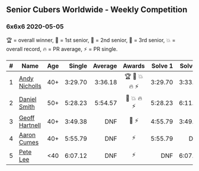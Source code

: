 ## Senior Cubers Worldwide - Weekly Competition
### 6x6x6 2020-05-05

🏆 = overall winner, 🥇 = 1st senior, 🥈 = 2nd senior, 🥉 = 3rd senior, 💥 = overall record, 🔥 = PR average, ⚡ = PR single.

| # | Name | Age | Single | Average | Awards | Solve 1 | Solve 2 | Solve 3 | Video |
| :--: | -- | :--: | --: | --: | :--: | --: | --: | --: | :-- |
| 1 | [Andy Nicholls](../../persons/andy_nicholls/666.md) | 40+ | 3:29.70 | 3:36.18 | 🏆 🥇 💥 🔥 ⚡ | 3:29.70 | 3:33.32 | 3:45.53 | [Link](https://www.facebook.com/events/557526585195168/permalink/558595331754960/) |
| 2 | [Daniel Smith](../../persons/daniel_smith/666.md) | 50+ | 5:28.23 | 5:54.57 | 🥈 💥 🔥 ⚡ | 5:28.23 | 6:11.67 | 6:03.81 | [Link](https://www.facebook.com/events/557526585195168/permalink/562187611395732/) |
| 3 | [Geoff Hartnell](../../persons/geoff_hartnell/666.md) | 40+ | 3:49.38 | DNF | 🥉 ⚡ | 4:55.79 | 3:49.38 | DNS | [Link](https://www.facebook.com/events/557526585195168/permalink/558261701788323/) |
| 4 | [Aaron Cumes](../../persons/aaron_cumes/666.md) | 40+ | 5:55.79 | DNF | ⚡ | 5:55.79 | DNS | DNS | [Link](https://www.facebook.com/events/557526585195168/permalink/558322268448933/) |
| 5 | [Pete Lee](../../persons/pete_lee/666.md) | <40 | 6:07.12 | DNF | ⚡ | DNF | 6:07.12 | DNS | [Link](https://www.facebook.com/events/557526585195168/permalink/558442738436886/) |

<!-- Global site tag (gtag.js) - Google Analytics -->
<script async src="https://www.googletagmanager.com/gtag/js?id=UA-86348435-3"></script>
<script>window.dataLayer = window.dataLayer || []; function gtag() {dataLayer.push(arguments);} gtag('js', new Date()); gtag('config', 'UA-86348435-3');</script>
